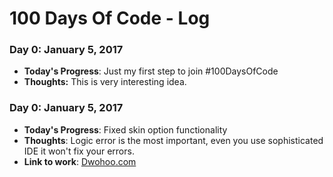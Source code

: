 # 100 Days Of Code - Log

### Day 0: January 5, 2017
- **Today's Progress**: Just my first step to join #100DaysOfCode
- **Thoughts:** This is very interesting idea.

### Day 0: January 5, 2017
- **Today's Progress**: Fixed skin option functionality
- **Thoughts**: Logic error is the most important, even you use sophisticated IDE it won't fix your errors.
- **Link to work**: [Dwohoo.com](https://dwohoo.com)
